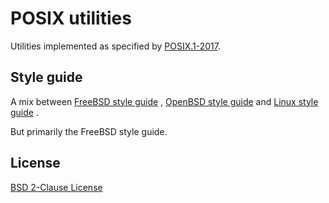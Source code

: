 # POSIX utilities
Utilities implemented as specified by [POSIX.1-2017](https://pubs.opengroup.org/onlinepubs/9699919799/utilities/contents.html).

## Style guide
A mix between
[FreeBSD style guide](https://www.freebsd.org/cgi/man.cgi?query=style&sektion=9&manpath=FreeBSD+13.0-RELEASE+and+Ports)
,
[OpenBSD style guide](https://man.openbsd.org/style)
and
[Linux style guide](https://www.kernel.org/doc/html/v5.10/process/coding-style.html)
.

But primarily the FreeBSD style guide.

## License
[BSD 2-Clause License](./LICENSE)

